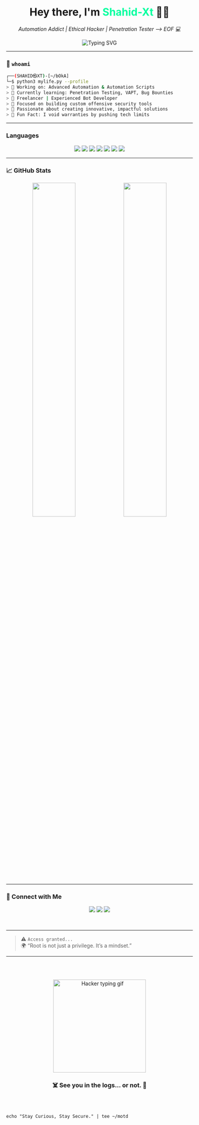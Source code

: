
<h1 align="center">Hey there, I'm <span style="color:#00ff9f;">Shahid-Xt</span> 👨‍💻</h1>
<p align="center">
  <em>Automation Addict | Ethical Hacker | Penetration Tester —> EOF 💻</em>
</p>

<div align="center">
  <img src="https://readme-typing-svg.herokuapp.com?font=Fira+Code&duration=3000&pause=1000&color=00FF9F&vCenter=true&width=441&lines=Hello+World!+%F0%9F%91%8B;I+am+Shahidxt+%F0%9F%94%91;Let's+Break+Things...+Securely!+%F0%9F%92%A5" alt="Typing SVG" />
</div>

---

### 🧠 ` whoami `

```bash
┌──(SHAHID㉿XT)-[~/bOkA]
└─$ python3 mylife.py --profile
> 🔭 Working on: Advanced Automation & Automation Scripts  
> 🧠 Currently learning: Penetration Testing, VAPT, Bug Bounties  
> 💼 Freelancer | Experienced Bot Developer  
> 🎯 Focused on building custom offensive security tools  
> 🚀 Passionate about creating innovative, impactful solutions  
> 📡 Fun Fact: I void warranties by pushing tech limits  
````

---

###  Languages

<p align="center">
  <img src="https://img.shields.io/badge/Python-3776AB?style=for-the-badge&logo=python&logoColor=white" />
  <img src="https://img.shields.io/badge/JavaScript-F7DF1E?style=for-the-badge&logo=javascript&logoColor=black" />
  <img src="https://img.shields.io/badge/PHP-777BB4?style=for-the-badge&logo=php&logoColor=white" />
  <img src="https://img.shields.io/badge/Bash-121011?style=for-the-badge&logo=gnubash&logoColor=white" />
  <img src="https://img.shields.io/badge/PowerShell-5391FE?style=for-the-badge&logo=powershell&logoColor=white" />
    <img src="https://img.shields.io/badge/C-00599C?style=for-the-badge&logo=c&logoColor=white" />
  <img src="https://img.shields.io/badge/C++-00599C?style=for-the-badge&logo=c%2B%2B&logoColor=white" />

</p>

---

### 📈 GitHub Stats

<p align="center">
  <img width="48%" src="https://github-readme-stats.vercel.app/api?username=SHAHID-XT&show_icons=true&theme=radical&hide_border=true" />
  <img width="48%" src="https://github-readme-stats.vercel.app/api/top-langs/?username=SHAHID-XT&layout=compact&theme=radical&hide_border=true" />
</p>

---
### 🧿 Connect with Me
<p align="center">
  <a href="mailto:shahidxtshahid@gmail.com"><img src="https://img.shields.io/badge/Email-0078D4?style=for-the-badge&logo=gmail&logoColor=white" /></a>
  <a href="https://linkedin.com/in/shahidxt"><img src="https://img.shields.io/badge/LinkedIn-0A66C2?style=for-the-badge&logo=linkedin&logoColor=white" /></a>
  <a href="https://instagram.com/shahidxt"><img src="https://img.shields.io/badge/Instagram-E4405F?style=for-the-badge&logo=instagram&logoColor=white" /></a>
</p>
<br>



---
> ⚠️ `Access granted...`  
> 🌍  “Root is not just a privilege. It’s a mindset.”  
---
<br>
<br>



<p align="center" >
  <img src="https://media.giphy.com/media/qgQUggAC3Pfv687qPC/giphy.gif" width="250" alt="Hacker typing gif" />
</p>

<h3 align="center">☠️ See you in the logs... or not. 🖤</h3>
<br>



```

echo "Stay Curious, Stay Secure." | tee ~/motd

```

